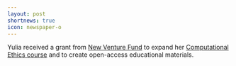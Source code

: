 ```yaml
---
layout: post
shortnews: true
icon: newspaper-o
---
```

Yulia received a grant from [New Venture Fund](http://www.newventurefund.org) to expand her [Computational Ethics course](http://demo.clab.cs.cmu.edu/ethical_nlp/) and to create open-access educational materials.